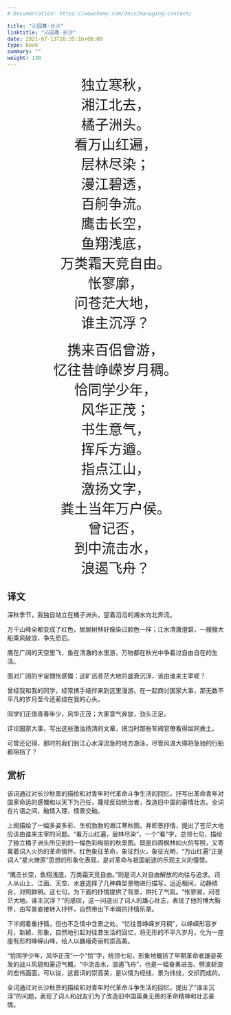 ```yaml
---
# Documentation: https://wowchemy.com/docs/managing-content/

title: "沁园春·长沙"
linktitle: "沁园春·长沙"
date: 2021-07-13T16:35:16+08:00
type: book
summary: ""
weight: 130
---
```


<!--more-->

<center><font size=6>独立寒秋，</font></center>
<center><font size=6>湘江北去，</font></center>
<center><font size=6>橘子洲头。</font></center>
<center><font size=6>看万山红遍，</font></center>
<center><font size=6>层林尽染；</font></center>
<center><font size=6>漫江碧透，</font></center>
<center><font size=6>百舸争流。</font></center>
<center><font size=6>鹰击长空，</font></center>
<center><font size=6>鱼翔浅底，</font></center>
<center><font size=6>万类霜天竞自由。</font></center>
<center><font size=6>怅寥廓，</font></center>
<center><font size=6>问苍茫大地，</font></center>
<center><font size=6>谁主沉浮？</font></center>
<br>
<center><font size=6>携来百侣曾游，</font></center>
<center><font size=6>忆往昔峥嵘岁月稠。</font></center>
<center><font size=6>恰同学少年，</font></center>
<center><font size=6>风华正茂；</font></center>
<center><font size=6>书生意气，</font></center>
<center><font size=6>挥斥方遒。</font></center>
<center><font size=6>指点江山，</font></center>
<center><font size=6>激扬文字，</font></center>
<center><font size=6>粪土当年万户侯。</font></center>
<center><font size=6>曾记否，</font></center>
<center><font size=6>到中流击水，</font></center>
<center><font size=6>浪遏飞舟？</font></center>

## 译文

深秋季节，我独自站立在橘子洲头，望着滔滔的湘水向北奔流。

万千山峰全都变成了红色，层层树林好像染过颜色一样；江水清澈澄碧，一艘艘大船乘风破浪，争先恐后。

鹰在广阔的天空里飞，鱼在清澈的水里游，万物都在秋光中争着过自由自在的生活。

面对广阔的宇宙惆怅感慨：这旷远苍茫大地的盛衰沉浮，该由谁来主宰呢？

曾经我和我的同学，经常携手结伴来到这里漫游。在一起商讨国家大事，那无数不平凡的岁月至今还萦绕在我的心头。

同学们正值青春年少，风华正茂；大家意气奔放，劲头正足。

评论国家大事，写出这些激浊扬清的文章，把当时那些军阀官僚看得如同粪土。

可曾还记得，那时的我们到江心水深流急的地方游泳，尽管风浪大得将急驰的行船都阻挡了？

## 赏析

该词通过对长沙秋景的描绘和对青年时代革命斗争生活的回忆，抒写出革命青年对国家命运的感慨和以天下为己任，蔑视反动统治者，改造旧中国的豪情壮志。全词在片语之间，融情入理，情景交融。

上阕描绘了一幅多姿多彩、生机勃勃的湘江寒秋图，并即景抒情，提出了苍茫大地应该由谁来主宰的问题。“看万山红遍，层林尽染”，一个“看”字，总领七句，描绘了独立橘子洲头所见到的一幅色彩绚丽的秋景图。既是四周枫林如火的写照，又寄寓着词人火热的革命情怀。红色象征革命，象征烈火，象征光明，“万山红遍”正是词人“星火燎原”思想的形象化表现，是对革命与祖国前途的乐观主义的憧憬。

“鹰击长空，鱼翔浅底，万类霜天竞自由。”则是词人对自由解放的向往与追求。词人从山上、江面、天空、水底选择了几种典型景物进行描写，远近相间，动静结合，对照鲜明。这七句，为下面的抒情提供了背景，烘托了气氛。“怅寥廓，问苍茫大地。谁主沉浮？”的感叹，这一问道出了词人的雄心壮志，表现了他的博大胸怀，由写景直接转入抒怀，自然带出下半阕的抒情乐章。

下半阕着重抒情，但也不乏情中含景之处。“忆往昔峥嵘岁月稠”，以峥嵘形容岁月，新颖、形象，自然地引起对往昔生活的回忆，将无形的不平凡岁月，化为一座座有形的峥嵘山峰，给人以巍峨奇丽的崇高美。

“恰同学少年，风华正茂”一个“恰”字，统领七句，形象地概括了早期革命者雄姿英发的战斗风貌和豪迈气概。“中流击水，浪遏飞舟”，也是一幅奋勇进击、劈波斩浪的宏伟画面。可以说，这首词的崇高美，是以情为经线，景为纬线，交织而成的。

全词通过对长沙秋景的描绘和对青年时代革命斗争生活的回忆，提出了“谁主沉浮”的问题，表现了词人和战友们为了改造旧中国英勇无畏的革命精神和壮志豪情。